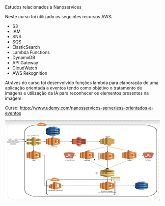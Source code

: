 Estudos relacionados a Nanoservices

Neste curso foi utilizado os seguintes recursos AWS:

- S3
- IAM
- SNS
- SQS
- ElasticSearch
- Lambda Functions
- DynamoDB
- API Gateway
- CloudWatch
- AWS Rekognition

Atráves do curso foi desenvolvido funções lambda para elaboração de uma aplicação orientada a eventos 
tendo como objetivo o tratamento de imagens e utilização da IA para reconhecer os elementos presentes na imagem.

Curso: https://www.udemy.com/nanosservicos-serverless-orientados-a-eventos

![Imagem apresentando arquitetura](/architecture.png)

